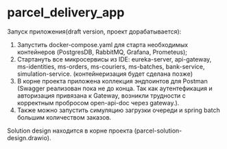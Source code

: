 # parcel_delivery_app
Запуск приложения(draft version, проект дорабатывается):
1. Запустить docker-compose.yaml для старта необходимых контейнеров (PostgresDB, RabbitMQ, Grafana, Prometeus);
2. Стартануть все микросервисы из IDE: eureka-server, api-gateway, ms-identities, ms-orders, ms-couriers, ms-batches, bank-service, simulation-service. (контейнеризация будет сделана позже)
3. В корне проекта приложена коллекция эндпоинтов для Postman (Swagger реализован пока не до конца. Так как аутентефикация и авторизация привязана к Gateway, возникли трудности с корректным пробросом open-api-doc через gateway.).
4. Также можно запустить симуляцию загрузки очереди и spring batch большим количеством заказов.

Solution design находится в корне проекта (parcel-solution-design.drawio).
